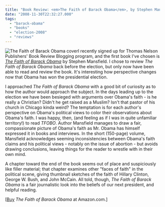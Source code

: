 ```yaml
---
title: "Book Review: <em>The Faith of Barack Obama</em>, by Stephen Mansfield"
date: "2008-11-30T22:32:27.000"
tags: 
  - "barack-obama"
  - "books"
  - "election-2008"
  - "reviews"
---
```


![](http://www.chrishubbs.com/wordpress/wp-content/uploads/2008/11/cover.jpg "The Faith of Barack Obama cover")I recently signed up for Thomas Nelson Publishers' Book Review Blogging program, and the first book I've chosen is _[The Faith of Barack Obama](http://www.amazon.com/gp/product/1595552502?ie=UTF8&tag=scifirev-20&linkCode=as2&camp=1789&creative=390957&creativeASIN=1595552502)_ by Stephen Mansfield. I chose to review _The Faith of Barack Obama_ back before the election, but only now have been able to read and review the book. It's interesting how perspective changes now that Obama has won the presidential election.

I approached _The Faith of Barack Obama_ with a good bit of curiosity as to how the author would approach the subject. In the days leading up to the election we have been besieged with arguments over Obama's faith - is he really a Christian? Didn't he get raised as a Muslim? Isn't that pastor of his church in Chicago kinda weird? The temptation is for each author's perspective on Obama's political views to color their observations about Obama's faith. I was happy, then, (and feeling as if I was in quite unfamiliar territory!) to read _TFOBO_. Author Mansfield manages to draw a fair, compassionate picture of Obama's faith as Mr. Obama has himself expressed it in books and interviews. In the short (150-page) volume, Mansfield acknowledges seeming inconsistencies between Obama's faith claims and his political views - notably on the issue of abortion - but avoids drawing conclusions, leaving things for the reader to wrestle with in their own mind.

A chapter toward the end of the book seems out of place and suspiciously like filler material; that chapter examines other "faces of faith" in the political scene, giving thumbnail sketches of the faith of Hillary Clinton, George W. Bush, and John McCain. All told, though, _The Faith of Barack Obama_ is a fair journalistic look into the beliefs of our next president, and helpful reading.

\[[Buy](http://www.amazon.com/gp/product/1595552502?ie=UTF8&tag=scifirev-20&linkCode=as2&camp=1789&creative=390957&creativeASIN=1595552502) _The Faith of Barack Obama_ at Amazon.com.\]
